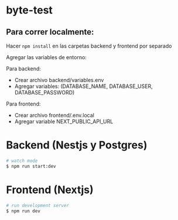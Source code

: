 # byte-test

## Para correr localmente:

Hacer `npm install` en las carpetas backend y frontend por separado

Agregar las variables de entorno:

Para backend:

- Crear archivo backend/variables.env
- Agregar variables: (DATABASE_NAME, DATABASE_USER, DATABASE_PASSWORD)

Para frontend:

- Crear archivo frontend/.env.local
- Agregar variable NEXT_PUBLIC_API_URL

# Backend (Nestjs y Postgres)

```bash
# watch mode
$ npm run start:dev
```

# Frontend (Nextjs)

```bash
# run development server
$ npm run dev
```
